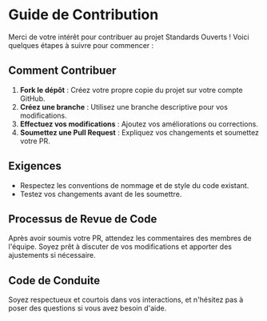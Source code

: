 # Guide de Contribution

Merci de votre intérêt pour contribuer au projet Standards Ouverts ! Voici quelques étapes à suivre pour commencer :

## Comment Contribuer
1. **Fork le dépôt** : Créez votre propre copie du projet sur votre compte GitHub.
2. **Créez une branche** : Utilisez une branche descriptive pour vos modifications.
3. **Effectuez vos modifications** : Ajoutez vos améliorations ou corrections.
4. **Soumettez une Pull Request** : Expliquez vos changements et soumettez votre PR.

## Exigences
- Respectez les conventions de nommage et de style du code existant.
- Testez vos changements avant de les soumettre.

## Processus de Revue de Code
Après avoir soumis votre PR, attendez les commentaires des membres de l'équipe. Soyez prêt à discuter de vos modifications et apporter des ajustements si nécessaire.

## Code de Conduite
Soyez respectueux et courtois dans vos interactions, et n'hésitez pas à poser des questions si vous avez besoin d'aide.